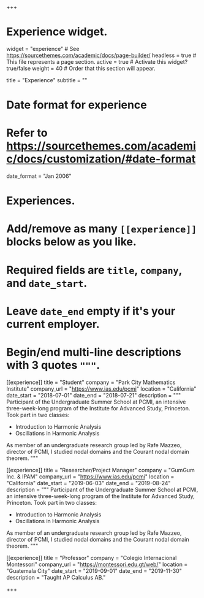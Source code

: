 +++
# Experience widget.
widget = "experience"  # See https://sourcethemes.com/academic/docs/page-builder/
headless = true  # This file represents a page section.
active = true  # Activate this widget? true/false
weight = 40  # Order that this section will appear.

title = "Experience"
subtitle = ""

# Date format for experience
#   Refer to https://sourcethemes.com/academic/docs/customization/#date-format
date_format = "Jan 2006"

# Experiences.
#   Add/remove as many `[[experience]]` blocks below as you like.
#   Required fields are `title`, `company`, and `date_start`.
#   Leave `date_end` empty if it's your current employer.
#   Begin/end multi-line descriptions with 3 quotes `"""`.
[[experience]]
  title = "Student"
  company = "Park City Mathematics Institute"
  company_url = "https://www.ias.edu/pcmi"
  location = "California"
  date_start = "2018-07-01"
  date_end = "2018-07-21"
  description = """
  Participant of the Undergraduate Summer School at PCMI, an intensive three-week-long program of the Institute for Advanced Study, Princeton. Took part in two classes:

  * Introduction to Harmonic Analysis
  * Oscillations in Harmonic Analysis

  As member of an undergraduate research group led by Rafe Mazzeo, director of PCMI, I studied nodal domains and the Courant nodal domain theorem.
  """

[[experience]]
  title = "Researcher/Project Manager"
  company = "GumGum Inc. & IPAM"
  company_url = "https://www.ias.edu/pcmi"
  location = "California"
  date_start = "2019-06-03"
  date_end = "2019-08-24"
  description = """
  Participant of the Undergraduate Summer School at PCMI, an intensive three-week-long program of the Institute for Advanced Study, Princeton. Took part in two classes:

  * Introduction to Harmonic Analysis
  * Oscillations in Harmonic Analysis

  As member of an undergraduate research group led by Rafe Mazzeo, director of PCMI, I studied nodal domains and the Courant nodal domain theorem.
  """

[[experience]]
  title = "Professor"
  company = "Colegio Internacional Montessori"
  company_url = "https://montessori.edu.gt/web/"
  location = "Guatemala City"
  date_start = "2019-09-01"
  date_end = "2019-11-30"
  description = "Taught AP Calculus AB."

+++
